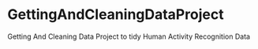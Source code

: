 # GettingAndCleaningDataProject
Getting And Cleaning Data Project to tidy Human Activity Recognition Data

